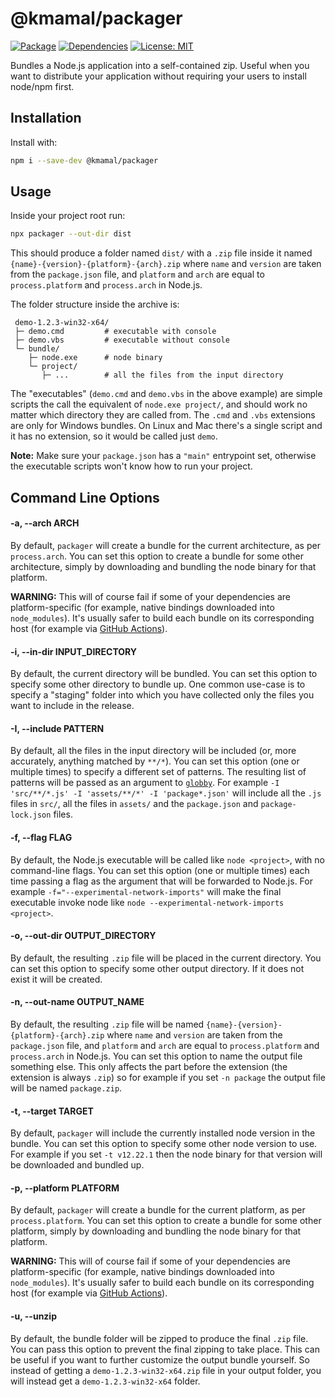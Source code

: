 # @kmamal/packager

[![Package](https://img.shields.io/npm/v/%2540kmamal%252Fpackager)](https://www.npmjs.com/package/@kmamal/packager)
[![Dependencies](https://img.shields.io/librariesio/release/npm/@kmamal/packager)](https://libraries.io/npm/@kmamal%2Fpackager)
[![License: MIT](https://img.shields.io/badge/License-MIT-yellow.svg)](https://opensource.org/licenses/MIT)

Bundles a Node.js application into a self-contained zip.
Useful when you want to distribute your application without requiring your users to install node/npm first.


## Installation

Install with:

```bash
npm i --save-dev @kmamal/packager
```


## Usage

Inside your project root run:

```bash
npx packager --out-dir dist
```

This should produce a folder named `dist/` with a `.zip` file inside it named `{name}-{version}-{platform}-{arch}.zip` where `name` and `version` are taken from the `package.json` file, and `platform` and `arch` are equal to `process.platform` and `process.arch` in Node.js.

The folder structure inside the archive is:

```
 demo-1.2.3-win32-x64/
 ├─ demo.cmd         # executable with console
 ├─ demo.vbs         # executable without console
 └─ bundle/
    ├─ node.exe      # node binary
    └─ project/
       ├─ ...        # all the files from the input directory
```

The "executables" (`demo.cmd` and `demo.vbs` in the above example) are simple scripts the call the equivalent of `node.exe project/`, and should work no matter which directory they are called from. The `.cmd` and `.vbs` extensions are only for Windows bundles. On Linux and Mac there's a single script and it has no extension, so it would be called just `demo`.

**Note:** Make sure your `package.json` has a `"main"` entrypoint set, otherwise the executable scripts won't know how to run your project.


## Command Line Options

#### -a, --arch ARCH

By default, `packager` will create a bundle for the current architecture, as per `process.arch`.
You can set this option to create a bundle for some other architecture, simply by downloading and bundling the node binary for that platform.

**WARNING:** This will of course fail if some of your dependencies are platform-specific (for example, native bindings downloaded into `node_modules`).
It's usually safer to build each bundle on its corresponding host (for example via [GitHub Actions](https://docs.github.com/en/actions/reference/workflow-syntax-for-github-actions#example-running-with-more-than-one-operating-system)).

#### -i, --in-dir INPUT_DIRECTORY

By default, the current directory will be bundled.
You can set this option to specify some other directory to bundle up.
One common use-case is to specify a "staging" folder into which you have collected only the files you want to include in the release.

#### -I, --include PATTERN

By default, all the files in the input directory will be included (or, more accurately, anything matched by `**/*`).
You can set this option (one or multiple times) to specify a different set of patterns.
The resulting list of patterns will be passed as an argument to [`globby`](https://www.npmjs.com/package/globby).
For example `-I 'src/**/*.js' -I 'assets/**/*' -I 'package*.json'` will include all the `.js` files in `src/`, all the files in `assets/` and the `package.json` and `package-lock.json` files.

#### -f, --flag FLAG

By default, the Node.js executable will be called like `node <project>`, with no command-line flags.
You can set this option (one or multiple times) each time passing a flag as the argument that will be forwarded to Node.js.
For example `-f="--experimental-network-imports"` will make the final executable invoke node like `node --experimental-network-imports <project>`.

#### -o, --out-dir OUTPUT_DIRECTORY

By default, the resulting `.zip` file will be placed in the current directory. You can set this option to specify some other output directory. If it does not exist it will be created.

#### -n, --out-name OUTPUT_NAME

By default, the resulting `.zip` file will be named `{name}-{version}-{platform}-{arch}.zip` where `name` and `version` are taken from the `package.json` file, and `platform` and `arch` are equal to `process.platform` and `process.arch` in Node.js. You can set this option to name the output file something else. This only affects the part before the extension (the extension is always `.zip`) so for example if you set `-n package` the output file will be named `package.zip`.

#### -t, --target TARGET

By default, `packager` will include the currently installed node version in the bundle. You can set this option to specify some other node version to use. For example if you set `-t v12.22.1` then the node binary for that version will be downloaded and bundled up.

#### -p, --platform PLATFORM

By default, `packager` will create a bundle for the current platform, as per `process.platform`.
You can set this option to create a bundle for some other platform, simply by downloading and bundling the node binary for that platform.

**WARNING:** This will of course fail if some of your dependencies are platform-specific (for example, native bindings downloaded into `node_modules`).
It's usually safer to build each bundle on its corresponding host (for example via [GitHub Actions](https://docs.github.com/en/actions/reference/workflow-syntax-for-github-actions#example-running-with-more-than-one-operating-system)).

#### -u, --unzip

By default, the bundle folder will be zipped to produce the final `.zip` file.
You can pass this option to prevent the final zipping to take place.
This can be useful if you want to further customize the output bundle yourself.
So instead of getting a `demo-1.2.3-win32-x64.zip` file in your output folder, you will instead get a `demo-1.2.3-win32-x64` folder.
